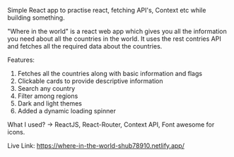 Simple React app to practise react, fetching API's, Context etc while building something.

"Where in the world" is a react web app which gives you all the information you need about all the countries in the world.
It uses the rest contries API and fetches all the required data about the countries.

Features:
1. Fetches all the countries along with basic information and flags
2. Clickable cards to provide descriptive information
3. Search any country
4. Filter among regions
5. Dark and light themes
6. Added a dynamic loading spinner

What I used? 
-> ReactJS, React-Router, Context API, Font awesome for icons.

Live Link: https://where-in-the-world-shub78910.netlify.app/
